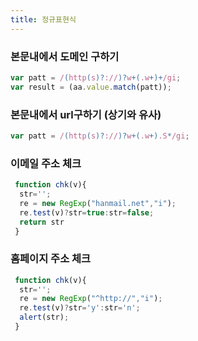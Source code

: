```yaml
---
title: 정규표현식
---
```


### 본문내에서 도메인 구하기

```javascript
var patt = /(http(s)?://)?w+(.w+)+/gi;
var result = (aa.value.match(patt));
```

### 본문내에서 url구하기 (상기와 유사)

```javascript
var patt = /(http(s)?://)?w+(.w+).S*/gi;
```

### 이메일 주소 체크

```javascript
 function chk(v){
  str='';
  re = new RegExp("hanmail.net","i");  
  re.test(v)?str=true:str=false;
  return str
 }
```

### 홈페이지 주소 체크

```javascript
 function chk(v){
  str='';
  re = new RegExp("^http://","i");  
  re.test(v)?str='y':str='n';
  alert(str);
 }
```
